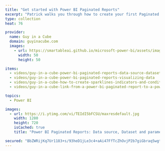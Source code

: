 ```yaml
---
title: "Get started with Power BI Paginated Reports"
excerpt: "Patrick walks you through how to create your first Paginated Report for Power BI, Power BI Report Server or SQL Server Reporting Services."
type: collection
heat: 76

provider:
  name: Guy in a Cube
  domain: guyinacube.com
  images:
    - url: https://smartableai.github.io/microsoft-power-bi/assets/images/organizations/guyinacube.com-50x50.jpg
      width: 50
      height: 50

items:
  - videos/guy-in-a-cube-power-bi-paginated-reports-data-source-dataset-and-parameters
  - videos/guy-in-a-cube-power-bi-paginated-reports-visualizing-data
  - videos/guy-in-a-cube-how-to-create-sparklines-indicators-and-conditional-formatting-in-power-bi-paginated-reports
  - videos/guy-in-a-cube-link-from-a-power-bi-paginated-report-to-a-power-bi-report

topics:
  - Power BI

images:
  - url: https://i.ytimg.com/vi/TEIdI5bFCSU/maxresdefault.jpg
    width: 1280
    height: 720
    isCached: true
    title: "Power BI Paginated Reports: Data source, Dataset and parameters"

secured: "BbZWRijKq7Ur1183+s/93heD1jLe3c4+aAi47FfTcZhOvjP2b7giGbraq5wgtElwcDIDhtSzqTTxD8spGBMR0YHASemkseq/KafeNW+ypBCjCFVVLVuHjo5sfkVAQDQIJ0nxNbACAtM1pVog0q/R6JmjxPu0ZW2mSdmily3K8A61jzElZLLMkrNjHdbtmmSyHGLekqRWNwJUQhQclZaN6DnY4t7hG7bFoK/HdSfo6n4LeQH8NBJemOkT1n5+P2quSpg4uxufhT64/WF+pkMwtPUpjoAHgr309wr5pCiq0L8UryWTvvYxJQoX/mEn+m+PmT9WPA+Nua+Jjsto7lYMMQ==;HsMKz3lH8sojXnx7PAT5DA=="
---
```


